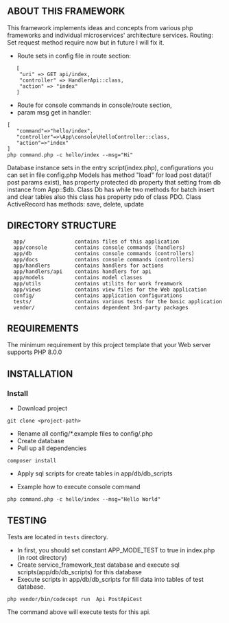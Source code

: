 ABOUT THIS FRAMEWORK
--------------------
This framework implements ideas and concepts from various
php frameworks and individual microservices' architecture services.
Routing:
Set request method require now but in future I will fix it.
- Route sets in config file in route section:
~~~
   [
    "uri" => GET api/index,
    "controller" => HandlerApi::class,
    "action" => "index"
   ]
~~~
- Route for console commands in console/route section, 
- param msg get in handler:
~~~
[
   "command"=>"hello/index",
   "controller"=>\App\console\HelloController::class,
   "action"=>"index"
]
php command.php -c hello/index --msg="Hi"
~~~
Database instance sets in the entry script(index.php), configurations you can set in file config.php
Models has method "load" for load post data(if post params exist), has property protected db property that
setting from db instance from App::$db.
Class Db has while two methods for batch insert and clear tables also
this class has property pdo of class PDO.
Class ActiveRecord has methods: save, delete, update

DIRECTORY STRUCTURE
-------------------

      app/                contains files of this application
      app/console         contains console commands (handlers)
      app/db              contains console commands (controllers)
      app/docs            contains console commands (controllers)
      app/handlers        contains handlers for actions
      app/handlers/api    contains handlers for api
      app/models          contains model classes
      app/utils           contains utilits for work freamwork
      app/views           contains view files for the Web application
      config/             contains application configurations
      tests/              contains various tests for the basic application
      vendor/             contains dependent 3rd-party packages



REQUIREMENTS
------------

The minimum requirement by this project template that your Web server supports PHP 8.0.0


INSTALLATION
------------

### Install

- Download project
~~~
git clone <project-path>
~~~
- Rename all config/*.example files to config/<filename>.php
- Create database 
- Pull up all dependencies
~~~
composer install
~~~
- Apply sql scripts for create tables in app/db/db_scripts

- Example how to execute console command
~~~
php command.php -c hello/index --msg="Hello World"
~~~


TESTING
-------
Tests are located in `tests` directory.

- In first, you should set constant APP_MODE_TEST to true in index.php (in root directory)
- Create service_framework_test database and execute sql scripts(app/db/db_scripts) for this database
- Execute scripts in app/db/db_scripts for fill data into tables of test database.
```
php vendor/bin/codecept run  Api PostApiCest
```
The command above will execute tests for this api.